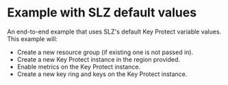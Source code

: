 # Example with SLZ default values

An end-to-end example that uses SLZ's default Key Protect variable values.
This example will:
- Create a new resource group (if existing one is not passed in).
- Create a new Key Protect instance in the region provided.
- Enable metrics on the Key Protect instance.
- Create a new key ring and keys on the Key Protect instance.
